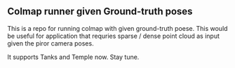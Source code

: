 ## Colmap runner given Ground-truth poses

This is a repo for running colmap with given ground-truth poese.
This would be useful for application that requries sparse / dense point cloud as input given the piror camera poses.

It supports Tanks and Temple now.
Stay tune.

